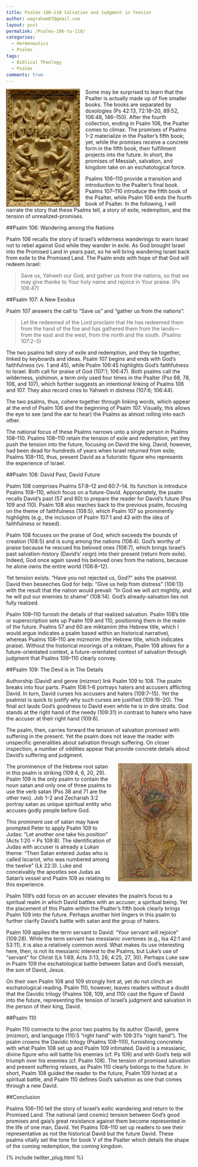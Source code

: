 ```yaml
---
title: Psalms 106–110 Salvation and Judgment in Tension
author: wagraham87@gmail.com
layout: post
permalink: /Psalms-106-to-110/
categories:
  - Hermeneutics
  - Psalms
tags:
  - Biblical Theology
  - Psalms
comments: true
---
```


<img src=/assets/David_Louvre.jpg alt="David" height="320" width="200" ALIGN="Left" img style="margin: 0px 15px 0px 0px"> 

Some may be surprised to learn that the Psalter is actually made up of five smaller books.  The books are separated by doxologies (Ps 42:13, 72:18–20, 89:52, 106:48, 146–150). After the fourth collection, ending in Psalm 106, the Psalter comes to climax. The promises of Psalms 1–2 materialize in the Psalter’s fifth book; yet, while the promises receive a concrete form in the fifth book, their fulfillment projects into the future. In short, the promises of Messiah, salvation, and kingdom take on an eschatological force.  

Psalms 106–110 provide a transition and introduction to the Psalter’s final book. Psalms 107–110 introduce the fifth book of the Psalter, while Psalm 106 ends the fourth book of Psalter. In the following, I will narrate the story that these Psalms tell, a story of exile, redemption, and the tension of unrealized-promises. 

##Psalm 106: Wandering among the Nations

Psalm 106 recalls the story of Israel’s wilderness wanderings to warn Israel not to rebel against God while they wander in exile. As God brought Israel into the Promised Land in years past, so he will bring wandering Israel back from exile to the Promised Land.  The Psalm ends with hope of that God will redeem Israel: 

>Save us, Yahweh our God, 
>and gather us from the nations, 
>so that we may give thanks to Your holy name 
>and rejoice in Your praise. (Ps 106:47)

##Psalm 107: A New Exodus

Psalm 107 answers the call to “Save us” and “gather us from the nations”:

>Let the redeemed of the Lord proclaim 
>that He has redeemed them from the hand of the foe 
>and has gathered them from the lands— 
>from the east and the west, 
>from the north and the south. (Psalms 107:2–3)

The two psalms tell story of exile and redemption, and they tie together, linked by keyboards and ideas. Psalm 107 begins and ends with God’s faithfulness (vv. 1 and 45), while Psalm 106:45 highlights God’s faithfulness to Israel. Both call for praise of God (107:1; 106:47). Both psalms call the wilderness, yishimon, a term only used four times in the Psalter (Pss 68, 78, 106, and 107), which further suggests an intentional linking of Psalms 106 and 107. They also record cries to Yahweh in distress (107:6; 106:44). 

The two psalms, thus, cohere together through linking words, which appear at the end of Psalm 106 and the beginning of Psalm 107. Visually, this allows the eye to see (and the ear to hear) the Psalms as almost rolling into each other.

The national focus of these Psalms narrows unto a single person in Psalms 108–110. Psalms 108–110 retain the tension of exile and redemption, yet they push the tension into the future, focusing on David the king. David, however, had been dead for hundreds of years when Israel returned from exile; Psalms 108–110, thus, present David as a futuristic figure who represents the experience of Israel. 

##Psalm 108: David Past, David Future

Psalm 108 comprises Psalms 57:8–12 and 60:7–14. Its function is introduce Psalms 108–110, which focus on a future-David. Appropriately, the psalm recalls David’s past (57 and 60) to prepare the reader for David’s future (Pss 109 and 110). Psalm 108 also reaches back to the previous psalm, focusing on the theme of faithfulness (108:5), which Psalm 107 so prominently highlights (e.g., the inclusion of Psalm 107:1 and 43 with the idea of faithfulness or hesed).

Psalm 108 focuses on the praise of God, which exceeds the bounds of creation (108:5) and is sung among the nations (108:4). God’s worthy of praise because he rescued his beloved ones (108:7), which brings Israel’s past salvation-history (David’s’ reign) into their present (return from exile). Indeed, God once again saved his beloved ones from the nations, because he alone owns the entire world (108:8–12). 

Yet tension exists. “Have you not rejected us, God?” asks the psalmist. David then beseeches God for help: “Give us help from distress” (108:13) with the result that the nation would prevail: “In God we will act mightily, and he will put our enemies to shame” (108:14). God’s already-salvation lies not fully realized. 

Psalm 109–110 furnish the details of that realized salvation. Psalm 108’s title or superscription sets up Psalm 109 and 110, positioning them in the realm of the future. Psalms 57 and 60 are miktamim (the Hebrew title, which I would argue indicates a psalm based within an historical narrative), whereas Psalms 108–110 are mizmorim (the Hebrew title, which indicates praise). Without the historical moorings of a miktam, Psalm 108 allows for a future-orientated context, a future-orientated context of salvation through judgment that Psalms 109–110 clearly convey.

##Psalm 109: The Devil is in The Details

Authorship (David) and genre (mizmor) link Psalm 109 to 108. The psalm breaks into four parts. Psalm 108:1–6 portrays haters and accusers afflicting David. In turn, David curses his accusers and haters (109:7–15). Yet the psalmist is quick to justify why such curses are justified (109:16–20). The final act lauds God’s goodness to David even while he is in dire straits. God stands at the right hand of the needy (109:31) in contrast to haters who have the accuser at their right hand (109:6). 

The psalm, then, carries forward the tension of salvation promised with suffering in the present. Yet the psalm does not leave the reader with unspecific generalities about salvation through suffering. On closer inspection, a number of oddities appear that provide concrete details about David’s suffering and judgment. 

<img src=/assets/Codex_Gigas_devil.jpg alt="David" height="320" width="200" ALIGN="Right" img style="margin: 0px 0px 0px 15px"> 


The prominence of the Hebrew root satan in this psalm is striking (109:4, 6, 20, 29). Psalm 109 is the only psalm to contain the noun satan and only one of three psalms to use the verb satan (Pss 38 and 71 are the other two). Job 1–2 and Zechariah 3:2 portray satan as unique spiritual entity who accuses godly people before God. 

This prominent use of satan may have prompted Peter to apply Psalm 109 to Judas: “Let another one take his position” (Acts 1:20 = Ps 109:8). The identification of Judas with accuser is already a Lukan theme: “Then Satan entered Judas who is called Iscariot, who was numbered among the twelve” (Lk 22:3). Luke and conceivably the apostles see Judas as Satan’s vessel and Psalm 109 as relating to this experience. 

Psalm 109’s odd focus on an accuser elevates the psalm’s focus to a spiritual realm in which David battles with an accuser, a spiritual being. Yet the placement of this Psalm within the Psalter’s fifth book clearly brings Psalm 109 into the future. Perhaps another hint lingers in this psalm to further clarify David’s battle with satan and the group of haters. 

Psalm 109 applies the term servant to David: “Your servant will rejoice” (109:28). While the term servant has messianic overtones (e.g., Isa 42:1 and 53:11), it is also a relatively common word. What makes its use interesting here, then, is not its messianic interest to the Psalms, but Luke’s use of “servant” for Christ (Lk 1:69, Acts 3:13, 26; 4:25, 27, 30). Perhaps Luke saw in Psalm 109 the eschatological battle between Satan and God’s messiah, the son of David, Jesus. 

On their own Psalm 108 and 109 strongly hint at, yet do not clinch an eschatological reading. Psalm 110, however, leaves readers without a doubt that the Davidic trilogy (Psalms 108, 109, and 110) cast the figure of David into the future, representing the tension of Israel’s judgment and salvation in the person of their king, David. 

##Psalm 110

Psalm 110 connects to the prior two psalms by its author (David), genre (mizmor), and language (110:5 “right hand” with 109:31’s “right hand”). The psalm crowns the Davidic trilogy (Psalms 108–110), furnishing concretely with what Psalm 108 set up and Psalm 109 intimated. David is a messianic, divine figure who will battle his enemies (cf. Ps 109) and with God’s help will triumph over his enemies (cf. Psalm 108). The tension of promised salvation and present suffering relaxes, as Psalm 110 clearly belongs to the future. In short, Psalm 108 guided the reader to the future, Psalm 109 hinted at a spiritual battle, and Psalm 110 defines God’s salvation as one that comes through a new David. 

##Conclusion

Psalms 106–110 tell the story of Israel’s exilic wandering and return to the Promised Land. The national (and cosmic) tension between God’s good promises and gaia’s great resistance against them become represented in the life of one man, David. Yet Psalms 108–110 set up readers to see their representative as not the historical David but the future David. These psalms vitally set the tone for book V of the Psalter which details the shape of the coming redemption, the coming kingdom. 






{% include twitter_plug.html %}   